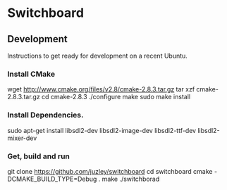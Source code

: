 # Switchboard

## Development

Instructions to get ready for development on a recent Ubuntu.

### Install CMake
wget http://www.cmake.org/files/v2.8/cmake-2.8.3.tar.gz
tar xzf cmake-2.8.3.tar.gz
cd cmake-2.8.3
./configure
make
sudo make install

### Install Dependencies.
sudo apt-get install libsdl2-dev libsdl2-image-dev libsdl2-ttf-dev libsdl2-mixer-dev

### Get, build and run
git clone https://github.com/juzley/switchboard
cd switchboard
cmake -DCMAKE_BUILD_TYPE=Debug .
make
./switchborad
